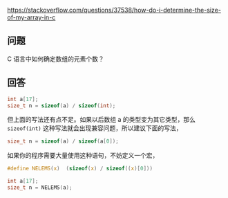 <https://stackoverflow.com/questions/37538/how-do-i-determine-the-size-of-my-array-in-c>

## 问题

C 语言中如何确定数组的元素个数？

## 回答

```c
int a[17];
size_t n = sizeof(a) / sizeof(int);
```

但上面的写法还有点不足。如果以后数组 a 的类型变为其它类型，那么 `sizeof(int)` 这种写法就会出现兼容问题，所以建议下面的写法，

```c
size_t n = sizeof(a) / sizeof(a[0]);
```

如果你的程序需要大量使用这种语句，不妨定义一个宏，

```c
#define NELEMS(x)  (sizeof(x) / sizeof((x)[0]))

int a[17];
size_t n = NELEMS(a);
```
